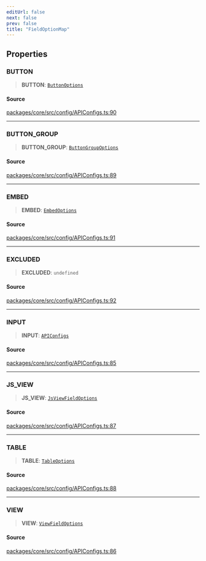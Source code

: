 ```yaml
---
editUrl: false
next: false
prev: false
title: "FieldOptionMap"
---
```


## Properties

### BUTTON

> **BUTTON**: [`ButtonOptions`](/obsidian-meta-bind-plugin-docs/api/interfaces/buttonoptions/)

#### Source

[packages/core/src/config/APIConfigs.ts:90](https://github.com/mProjectsCode/obsidian-meta-bind-plugin/blob/bf383cc50e22f56b35d4d9074e74a4639c99d45e/packages/core/src/config/APIConfigs.ts#L90)

***

### BUTTON\_GROUP

> **BUTTON\_GROUP**: [`ButtonGroupOptions`](/obsidian-meta-bind-plugin-docs/api/interfaces/buttongroupoptions/)

#### Source

[packages/core/src/config/APIConfigs.ts:89](https://github.com/mProjectsCode/obsidian-meta-bind-plugin/blob/bf383cc50e22f56b35d4d9074e74a4639c99d45e/packages/core/src/config/APIConfigs.ts#L89)

***

### EMBED

> **EMBED**: [`EmbedOptions`](/obsidian-meta-bind-plugin-docs/api/interfaces/embedoptions/)

#### Source

[packages/core/src/config/APIConfigs.ts:91](https://github.com/mProjectsCode/obsidian-meta-bind-plugin/blob/bf383cc50e22f56b35d4d9074e74a4639c99d45e/packages/core/src/config/APIConfigs.ts#L91)

***

### EXCLUDED

> **EXCLUDED**: `undefined`

#### Source

[packages/core/src/config/APIConfigs.ts:92](https://github.com/mProjectsCode/obsidian-meta-bind-plugin/blob/bf383cc50e22f56b35d4d9074e74a4639c99d45e/packages/core/src/config/APIConfigs.ts#L92)

***

### INPUT

> **INPUT**: [`APIConfigs`](/obsidian-meta-bind-plugin-docs/api/interfaces/apiconfigs/)

#### Source

[packages/core/src/config/APIConfigs.ts:85](https://github.com/mProjectsCode/obsidian-meta-bind-plugin/blob/bf383cc50e22f56b35d4d9074e74a4639c99d45e/packages/core/src/config/APIConfigs.ts#L85)

***

### JS\_VIEW

> **JS\_VIEW**: [`JsViewFieldOptions`](/obsidian-meta-bind-plugin-docs/api/interfaces/jsviewfieldoptions/)

#### Source

[packages/core/src/config/APIConfigs.ts:87](https://github.com/mProjectsCode/obsidian-meta-bind-plugin/blob/bf383cc50e22f56b35d4d9074e74a4639c99d45e/packages/core/src/config/APIConfigs.ts#L87)

***

### TABLE

> **TABLE**: [`TableOptions`](/obsidian-meta-bind-plugin-docs/api/interfaces/tableoptions/)

#### Source

[packages/core/src/config/APIConfigs.ts:88](https://github.com/mProjectsCode/obsidian-meta-bind-plugin/blob/bf383cc50e22f56b35d4d9074e74a4639c99d45e/packages/core/src/config/APIConfigs.ts#L88)

***

### VIEW

> **VIEW**: [`ViewFieldOptions`](/obsidian-meta-bind-plugin-docs/api/interfaces/viewfieldoptions/)

#### Source

[packages/core/src/config/APIConfigs.ts:86](https://github.com/mProjectsCode/obsidian-meta-bind-plugin/blob/bf383cc50e22f56b35d4d9074e74a4639c99d45e/packages/core/src/config/APIConfigs.ts#L86)
